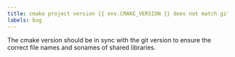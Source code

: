 ```yaml
---
title: cmake project version {{ env.CMAKE_VERSION }} does not match git tag {{ env.GIT_VERSION }}
labels: bug
---
```

The cmake version should be in sync with the git version to ensure the correct file names and sonames of shared libraries.